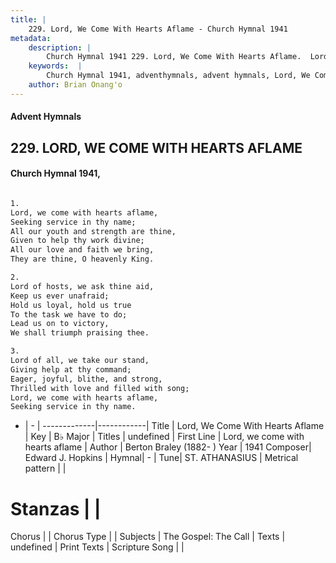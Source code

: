 ```yaml
---
title: |
    229. Lord, We Come With Hearts Aflame - Church Hymnal 1941
metadata:
    description: |
        Church Hymnal 1941 229. Lord, We Come With Hearts Aflame.  Lord, we come with hearts aflame,  Seeking service in thy name;  All our youth and strength are thine,  Given to help thy work divine;  All our love and faith we bring,  They are thine, O heavenly King.  
    keywords:  |
        Church Hymnal 1941, adventhymnals, advent hymnals, Lord, We Come With Hearts Aflame, Lord, we come with hearts aflame. 
    author: Brian Onang'o
---
```


#### Advent Hymnals
## 229. LORD, WE COME WITH HEARTS AFLAME
####  Church Hymnal 1941,

```txt

1.
Lord, we come with hearts aflame, 
Seeking service in thy name; 
All our youth and strength are thine, 
Given to help thy work divine; 
All our love and faith we bring, 
They are thine, O heavenly King. 

2.
Lord of hosts, we ask thine aid, 
Keep us ever unafraid; 
Hold us loyal, hold us true 
To the task we have to do; 
Lead us on to victory, 
We shall triumph praising thee. 

3.
Lord of all, we take our stand, 
Giving help at thy command; 
Eager, joyful, blithe, and strong, 
Thrilled with love and filled with song; 
Lord, we come with hearts aflame, 
Seeking service in thy name.


```

- |   -  |
-------------|------------|
Title | Lord, We Come With Hearts Aflame |
Key | B♭ Major |
Titles | undefined |
First Line | Lord, we come with hearts aflame |
Author | Berton Braley (1882-    )
Year | 1941
Composer| Edward J. Hopkins |
Hymnal|  - |
Tune| ST. ATHANASIUS |
Metrical pattern | |
# Stanzas |  |
Chorus |  |
Chorus Type |  |
Subjects | The Gospel: The Call |
Texts | undefined |
Print Texts | 
Scripture Song |  |
    
